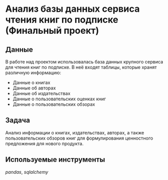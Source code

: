 # Анализ базы данных сервиса чтения книг по подписке (Финальный проект)
## Данные
В работе над проектом использовалась база данных крупного сервиса для чтения книг по подписке.
В неё входят таблицы, которые хранят различную информацию:
- Данные о книгах
- Данные об авторах
- Данные об издательствах
- Данные о пользовательских оценках книг
- Данные о пользовательских обзорах
## Задача
Анализ информации о книгах, издательствах, авторах, а также пользовательских обзоров книг для формулирования ценностного предложения для нового продукта.
## Используемые инструменты
*pandas*, *sqlalchemy* 
